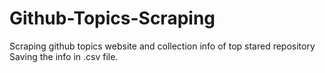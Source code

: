 # Github-Topics-Scraping

Scraping github topics website and collection info of top stared repository
Saving the info in .csv file.
